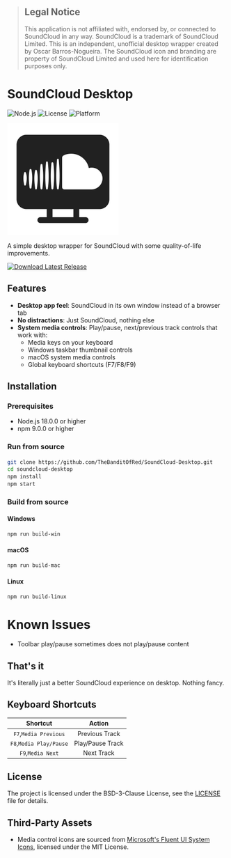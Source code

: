 > ## Legal Notice
> This application is not affiliated with, endorsed by, or connected to SoundCloud in any way. SoundCloud is a trademark of SoundCloud Limited. This is an independent, unofficial desktop wrapper created by Oscar Barros-Nogueira. The SoundCloud icon and branding are property of SoundCloud Limited and used here for identification purposes only.

# SoundCloud Desktop
![Node.js](https://img.shields.io/badge/Node.js-18+-339933?logo=node.js)
![License](https://img.shields.io/badge/license-BSD--3--Clause-green)
![Platform](https://img.shields.io/badge/platform-Windows%20%7C%20macOS%20%7C%20Linux-lightgrey)

<img src="assets/icon.png" width="256" height="256">

A simple desktop wrapper for SoundCloud with some quality-of-life improvements.

[![Download Latest Release](https://img.shields.io/github/v/release/TheBanditOfRed/SoundCloud-Desktop?style=for-the-badge&logo=github)](https://github.com/TheBanditOfRed/SoundCloud-Desktop/releases/latest)

## Features

- **Desktop app feel**: SoundCloud in its own window instead of a browser tab
- **No distractions**: Just SoundCloud, nothing else
- **System media controls**: Play/pause, next/previous track controls that work with:
  - Media keys on your keyboard
  - Windows taskbar thumbnail controls
  - macOS system media controls
  - Global keyboard shortcuts (F7/F8/F9)

## Installation

### Prerequisites
- Node.js 18.0.0 or higher
- npm 9.0.0 or higher

### Run from source
```bash
git clone https://github.com/TheBanditOfRed/SoundCloud-Desktop.git
cd soundcloud-desktop
npm install
npm start
```

### Build from source

#### Windows
```bash
npm run build-win
```

#### macOS
```bash
npm run build-mac
```

#### Linux
```bash
npm run build-linux
```

# Known Issues
- Toolbar play/pause sometimes does not play/pause content

## That's it

It's literally just a better SoundCloud experience on desktop. Nothing fancy.

## Keyboard Shortcuts
|        Shortcut         |      Action      |
|:-----------------------:|:----------------:|
|  `F7`,`Media Previous`  |  Previous Track  |
| `F8`,`Media Play/Pause` | Play/Pause Track |
|    `F9`,`Media Next`    |    Next Track    |

## License

The project is licensed under the BSD-3-Clause License, see the [LICENSE](LICENSE) file for details.

## Third-Party Assets
- Media control icons are sourced from [Microsoft's Fluent UI System Icons](https://github.com/microsoft/fluentui-system-icons), licensed under the MIT License.

